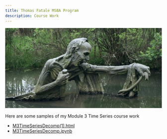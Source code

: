```yaml
---
title: Thomas Fatale MSBA Program
description: Course Work
---
```


![Landing Page Image](/Ferryman1.jpg)

Here are some samples of my Module 3 Time Series course work

- [M3TimeSeriesDecomp(1).html](M3TimeSeriesDecomp(1).html)
- [M3TimeSeriesDecomp.ipynb](M3TimeSeriesDecomp.ipynb)
